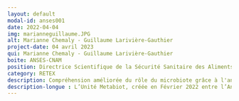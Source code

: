 ```yaml
---
layout: default
modal-id: anses001
date: 2022-04-04
img: marianneguillaume.JPG
alt: Marianne Chemaly - Guillaume Larivière-Gauthier
project-date: 04 avril 2023
qui: Marianne Chemaly - Guillaume Larivière-Gauthier
boite: ANSES-CNAM
position: Directrice Scientifique de la Sécurité Sanitaire des Aliments à l’Anses & Chercheur au sein de l’USC Metabiot
category: RETEX
description: Compréhension améliorée du rôle du microbiote grâce à l'analyse de données massives
description-longue : L’Unité Metabiot, créée en Février 2022 entre l’Anses et le cnam, a pour objectif de mieux comprendre le rôle des bactéries pathogènes pour l’homme, transmises via l’alimentation à partir des filières animales.  Ainsi, ces bactéries sont étudiées dans des environnements microbiens complexes tels que le microbiote intestinal de l’animal ou celui des surfaces en agro-industrie (métagénomique). L’effet de ces bactéries sur le métabolisme de l’hôte (métabolomique) et sur l’expression de gènes d’intérêt (transcriptomique) s’appuient sur l’analyse de ces données massives produites par des méthodes d’apprentissage machine. Cette compréhension améliorée du rôle du microbiote pourra être utilisée pour développer des mesures de gestion innovantes, en élevage et en industrie agro-alimentaire, pour optimiser la maîtrise des zoonoses alimentaires. Des exemples à l’appui seront présentés pour illustrer des travaux menés au sein de Metabiot. Marianne Chemaly, PhD, HDR en microbiologie alimentaire, est la Directrice Scientifique de la Sécurité Sanitaire des Aliments à l’Anses. Elle dirige également l’Unité Hygiène et Qualité des Produits de la Volaille et du Porc (HQPAP) qui dispose de 4 mandats de Laboratoire National de Référence pour Salmonella et salmonelloses aviaires, Campylobacter et le botulisme aviaire.   Elle est-co-directrice de l’Unité Sous Contrat « Metabiot » entre l’Anses et le Cnam. Les travaux de recherche dirigés par M. Chemaly portent sur le « contrôle des bactéries zoonotiques dans la production avicole à l’aide d’une approche multifactorielle » et couvrent la prévalence et l’épidémiologie moléculaire, les interactions hôte-pathogène et les moyens de lutte. Elle a coordonné des workpackages dans le cadre des programmes européens FP6, FP7, Emida Era-Net, et Horizon 2020. Elle est activement impliquée dans l’expertise aux niveaux national (Anses), européen (EFSA) et international (FAO/OMS). M. Chemaly est actuellement membre du groupe d’experts « Biohaz » au sein de l’EFSA et fait partie de la liste d’experts conjointe FAO/OMS sur l’évaluation des risques microbiologiques (JEMRA). Guillaume Larivière-Gauthier a obtenu un doctorat en sciences vétérinaires option microbiologie de l’Université de Montréal en 2020. Ses travaux de thèse ont porté sur l’étude du transfert du microbiote intestinal de la truie aux porcelets et sur l’impact de celui-ci sur la sensibilité à l’infection par Salmonella. Il est maintenant chercheur au sein de l’USC Metabiot. Dans ce cadre, il travaille sur les effets du portage asymptomatique de pathogènes zoonotiques sur le métabolome des animaux de production. Ces recherches l’ont poussé à s’intéresser à l’utilisation du machine learning dans l’analyse des données omiques.
---
```

